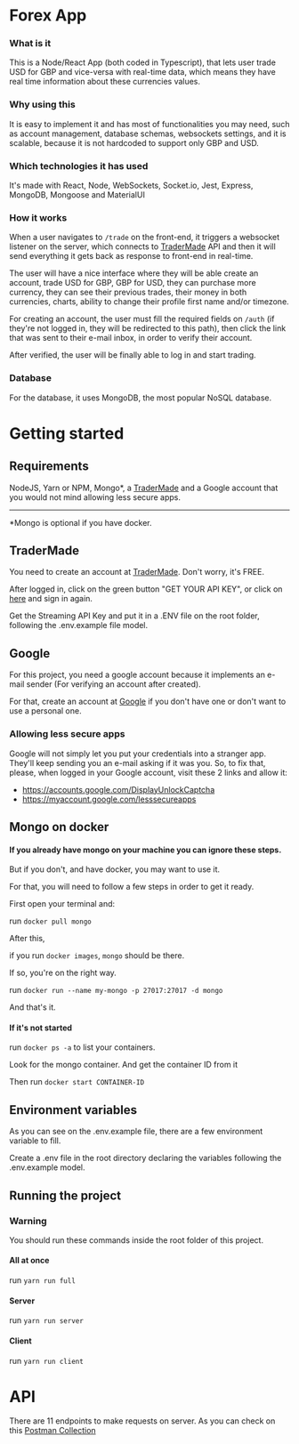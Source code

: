 # Forex App

### What is it

This is a Node/React App (both coded in Typescript), that lets user trade USD for GBP and vice-versa with real-time data, which means they have real time information about these currencies values.

### Why using this

It is easy to implement it and has most of functionalities you may need, such as account management, database schemas, websockets settings, and it is scalable, because it is not hardcoded to support only GBP and USD.

### Which technologies it has used

It's made with React, Node, WebSockets, Socket.io, Jest, Express, MongoDB, Mongoose and MaterialUI

### How it works

When a user navigates to `/trade` on the front-end, it triggers a websocket listener on the server, which connects to [TraderMade](https://marketdata.tradermade.com/signup) API and then it will send everything it gets back as response to front-end in real-time.

The user will have a nice interface where they will be able create an account, trade USD for GBP, GBP for USD, they can purchase more currency, they can see their previous trades, their money in both currencies, charts, ability to change their profile first name and/or timezone.

For creating an account, the user must fill the required fields on `/auth` (if they're not logged in, they will be redirected to this path), then click the link that was sent to their e-mail inbox, in order to verify their account.

After verified, the user will be finally able to log in and start trading.

### Database

For the database, it uses MongoDB, the most popular NoSQL database.


# Getting started

## Requirements

NodeJS, Yarn or NPM, Mongo*, a [TraderMade](https://marketdata.tradermade.com/signup) and a Google account that you would not mind allowing less secure apps.


---

*Mongo is optional if you have docker.

## TraderMade

You need to create an account at [TraderMade](https://marketdata.tradermade.com/signup). Don't worry, it's FREE.

After logged in, click on the green button "GET YOUR API KEY", or click on [here](https://marketdata.tradermade.com/myAccount) and sign in again.

Get the Streaming API Key and put it in a .ENV file on the root folder, following the .env.example file model.

## Google

For this project, you need a google account because it implements an e-mail sender (For verifying an account after created).

For that, create an account at [Google](https://accounts.google.com/signup/v2) if you don't have one or don't want to use a personal one.

### Allowing less secure apps

Google will not simply let you put your credentials into a stranger app. They'll keep sending you an e-mail asking if it was you.
So, to fix that, please, when logged in your Google account, visit these 2 links and allow it:

  -  https://accounts.google.com/DisplayUnlockCaptcha
  -  https://myaccount.google.com/lesssecureapps

## Mongo on docker

#### If you already have mongo on your machine you can ignore these steps.

But if you don't, and have docker, you may want to use it.


For that, you will need to follow a few steps in order to get it ready.


First open your terminal and:

run `docker pull mongo`

After this,

if you run `docker images`, `mongo` should be there.

If so, you're on the right way.

run `docker run --name my-mongo -p 27017:27017 -d mongo`

And that's it.



#### If it's not started

run `docker ps -a` to list your containers.

Look for the mongo container. And get the container ID from it

Then run `docker start CONTAINER-ID`

## Environment variables

As you can see on the .env.example file, there are a few environment variable to fill.

Create a .env file in the root directory declaring the variables following the .env.example model.

## Running the project

### Warning

You should run these commands inside the root folder of this project.

#### All at once

run `yarn run full`

#### Server

run `yarn run server`

#### Client

run `yarn run client`


# API

There are 11 endpoints to make requests on server.
As you can check on this [Postman Collection](https://app.getpostman.com/join-team?invite_code=7fb71f0b69c82a80834f5dd932e0c384)
